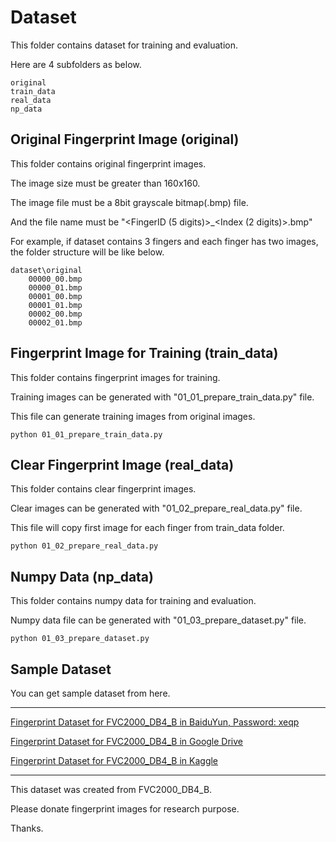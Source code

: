 # Dataset

This folder contains dataset for training and evaluation.

Here are 4 subfolders as below.

    original
    train_data
    real_data
    np_data


## Original Fingerprint Image (original)

This folder contains original fingerprint images.

The image size must be greater than 160x160.

The image file must be a 8bit grayscale bitmap(.bmp) file.

And the file name must be "<FingerID (5 digits)>_<Index (2 digits)>.bmp"

For example, if dataset contains 3 fingers and each finger has two images, the folder structure will be like below.

    dataset\original
        00000_00.bmp
        00000_01.bmp
        00001_00.bmp
        00001_01.bmp
        00002_00.bmp
        00002_01.bmp


## Fingerprint Image for Training (train_data)

This folder contains fingerprint images for training.

Training images can be generated with "01_01_prepare_train_data.py" file.

This file can generate training images from original images.

    python 01_01_prepare_train_data.py


## Clear Fingerprint Image (real_data)

This folder contains clear fingerprint images.

Clear images can be generated with "01_02_prepare_real_data.py" file.

This file will copy first image for each finger from train_data folder.

    python 01_02_prepare_real_data.py


## Numpy Data (np_data)

This folder contains numpy data for training and evaluation.

Numpy data file can be generated with "01_03_prepare_dataset.py" file.

    python 01_03_prepare_dataset.py


## Sample Dataset

You can get sample dataset from here.

---

[Fingerprint Dataset for FVC2000_DB4_B in BaiduYun, Password: xeqp](https://pan.baidu.com/s/1Y4L5xgHNK47BeR9bVbRrqA)

[Fingerprint Dataset for FVC2000_DB4_B in Google Drive](https://drive.google.com/file/d/1ArZ9ECb9fCDW0UUGzeugaeMBT3_FD7U0/view?usp=sharing)

[Fingerprint Dataset for FVC2000_DB4_B in Kaggle](https://www.kaggle.com/peace1019/fingerprint-dataset-for-fvc2000-db4-b)

---

This dataset was created from FVC2000_DB4_B.

Please donate fingerprint images for research purpose.

Thanks.
